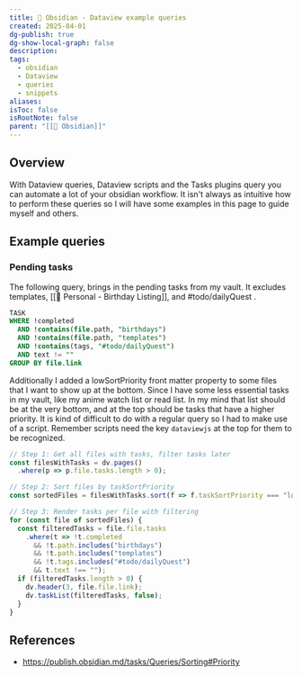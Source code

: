 ```yaml
---
title: 📔 Obsidian - Dataview example queries
created: 2025-04-01
dg-publish: true
dg-show-local-graph: false
description: 
tags:
  - obsidian
  - Dataview
  - queries
  - snippets
aliases: 
isToc: false
isRootNote: false
parent: "[[📔 Obsidian]]"
---
```

## Overview 
With Dataview queries, Dataview scripts and the Tasks plugins query you can automate a lot of your obsidian workflow. It isn't always as intuitive how to perform these queries so I will have some examples in this page to guide myself and others.

## Example queries 
### Pending tasks 
The following query, brings in the pending tasks from my vault. It excludes templates, [[🧉 Personal - Birthday Listing]], and #todo/dailyQuest . 

```SQL
TASK
WHERE !completed
  AND !contains(file.path, "birthdays") 
  AND !contains(file.path, "templates") 
  AND !contains(tags, "#todo/dailyQuest") 
  AND text != ""
GROUP BY file.link
```

Additionally I added a lowSortPriority front matter property to some files that I want to show up at the bottom. Since I have some less essential tasks in my vault, like my anime watch list or read list. In my mind that list should be at the very bottom, and at the top should be tasks that have a higher priority. It is kind of difficult to do with a regular query so I had to make use of a script. Remember scripts need the key `dataviewjs` at the top for them to be recognized.

```js
// Step 1: Get all files with tasks, filter tasks later
const filesWithTasks = dv.pages()
  .where(p => p.file.tasks.length > 0);

// Step 2: Sort files by taskSortPriority
const sortedFiles = filesWithTasks.sort(f => f.taskSortPriority === "low" ? 1 : 0, "asc");

// Step 3: Render tasks per file with filtering
for (const file of sortedFiles) {
  const filteredTasks = file.file.tasks
    .where(t => !t.completed
      && !t.path.includes("birthdays")
      && !t.path.includes("templates")
      && !t.tags.includes("#todo/dailyQuest")
      && t.text !== "");
  if (filteredTasks.length > 0) {
    dv.header(3, file.file.link);
    dv.taskList(filteredTasks, false);
  }
}
```

## References
* https://publish.obsidian.md/tasks/Queries/Sorting#Priority